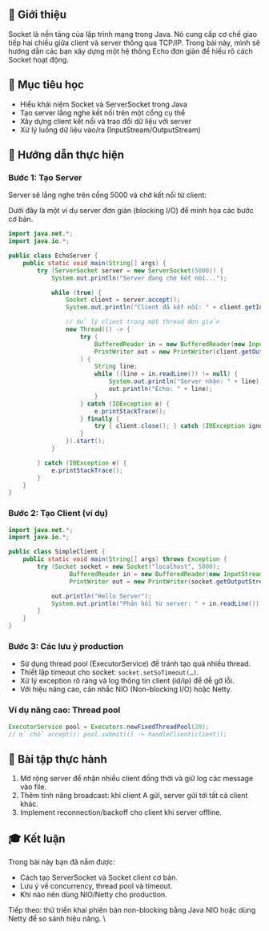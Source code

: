 ## 📌 Giới thiệu
Socket là nền tảng của lập trình mạng trong Java. Nó cung cấp cơ chế giao tiếp hai chiều giữa client và server thông qua TCP/IP. Trong bài này, mình sẽ hướng dẫn các bạn xây dựng một hệ thống Echo đơn giản để hiểu rõ cách Socket hoạt động.

## 🎯 Mục tiêu học
- Hiểu khái niệm Socket và ServerSocket trong Java
- Tạo server lắng nghe kết nối trên một cổng cụ thể
- Xây dựng client kết nối và trao đổi dữ liệu với server
- Xử lý luồng dữ liệu vào/ra (InputStream/OutputStream)

## 🔧 Hướng dẫn thực hiện

### Bước 1: Tạo Server
Server sẽ lắng nghe trên cổng 5000 và chờ kết nối từ client:

Dưới đây là một ví dụ server đơn giản (blocking I/O) để minh họa các bước cơ bản.

```java
import java.net.*;
import java.io.*;

public class EchoServer {
	public static void main(String[] args) {
		try (ServerSocket server = new ServerSocket(5000)) {
			System.out.println("Server đang chờ kết nối...");

			while (true) {
				Socket client = server.accept();
				System.out.println("Client đã kết nối: " + client.getInetAddress());

				// Xử lý client trong một thread đơn giản
				new Thread(() -> {
					try (
						BufferedReader in = new BufferedReader(new InputStreamReader(client.getInputStream()));
						PrintWriter out = new PrintWriter(client.getOutputStream(), true)
					) {
						String line;
						while ((line = in.readLine()) != null) {
							System.out.println("Server nhận: " + line);
							out.println("Echo: " + line);
						}
					} catch (IOException e) {
						e.printStackTrace();
					} finally {
						try { client.close(); } catch (IOException ignored) {}
					}
				}).start();
			}

		} catch (IOException e) {
			e.printStackTrace();
		}
	}
}
```

### Bước 2: Tạo Client (ví dụ)

```java
import java.net.*;
import java.io.*;

public class SimpleClient {
	public static void main(String[] args) throws Exception {
		try (Socket socket = new Socket("localhost", 5000);
				 BufferedReader in = new BufferedReader(new InputStreamReader(socket.getInputStream()));
				 PrintWriter out = new PrintWriter(socket.getOutputStream(), true)) {

			out.println("Hello Server");
			System.out.println("Phản hồi từ server: " + in.readLine());
		}
	}
}
```

### Bước 3: Các lưu ý production

- Sử dụng thread pool (ExecutorService) để tránh tạo quá nhiều thread.
- Thiết lập timeout cho socket: `socket.setSoTimeout(…)`.
- Xử lý exception rõ ràng và log thông tin client (id/ip) để dễ gỡ lỗi.
- Với hiệu năng cao, cân nhắc NIO (Non-blocking I/O) hoặc Netty.

### Ví dụ nâng cao: Thread pool

```java
ExecutorService pool = Executors.newFixedThreadPool(20);
// ở chỗ accept(): pool.submit(() -> handleClient(client));
```

## 🧪 Bài tập thực hành
1. Mở rộng server để nhận nhiều client đồng thời và giữ log các message vào file.
2. Thêm tính năng broadcast: khi client A gửi, server gửi tới tất cả client khác.
3. Implement reconnection/backoff cho client khi server offline.

## 🎓 Kết luận
Trong bài này bạn đã nắm được:
- Cách tạo ServerSocket và Socket client cơ bản.
- Lưu ý về concurrency, thread pool và timeout.
- Khi nào nên dùng NIO/Netty cho production.

Tiếp theo: thử triển khai phiên bản non-blocking bằng Java NIO hoặc dùng Netty để so sánh hiệu năng.
\
